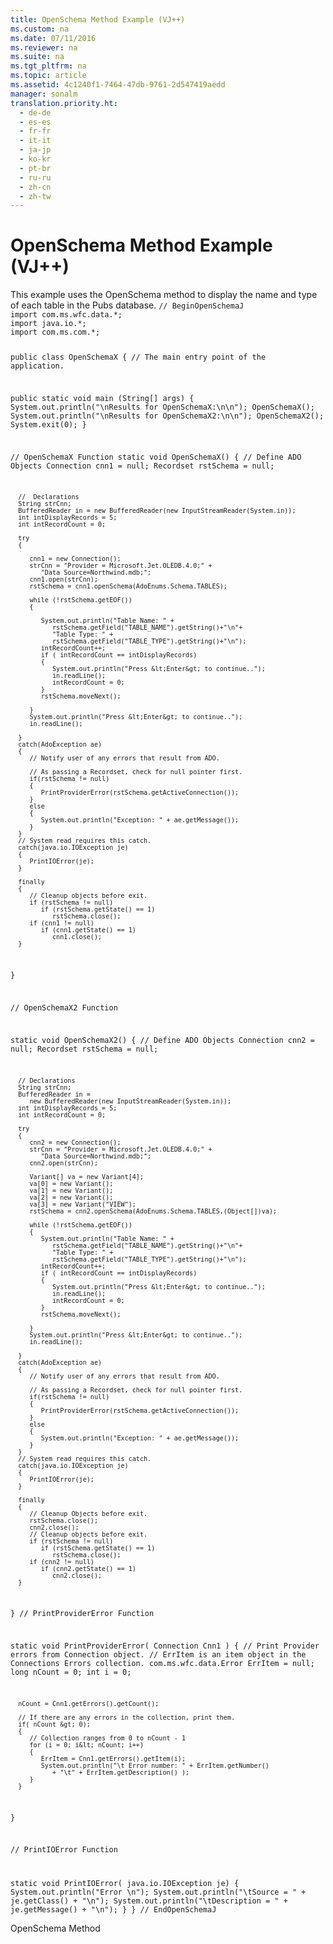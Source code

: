 ```yaml
---
title: OpenSchema Method Example (VJ++)
ms.custom: na
ms.date: 07/11/2016
ms.reviewer: na
ms.suite: na
ms.tgt_pltfrm: na
ms.topic: article
ms.assetid: 4c1240f1-7464-47db-9761-2d547419aedd
manager: sonalm
translation.priority.ht: 
  - de-de
  - es-es
  - fr-fr
  - it-it
  - ja-jp
  - ko-kr
  - pt-br
  - ru-ru
  - zh-cn
  - zh-tw
---
```

# OpenSchema Method Example (VJ++)
<?xml version="1.0" encoding="utf-8"?>
<developerReferenceWithoutSyntaxDocument xmlns="http://ddue.schemas.microsoft.com/authoring/2003/5" xmlns:xlink="http://www.w3.org/1999/xlink" xmlns:xsi="http://www.w3.org/2001/XMLSchema-instance" xsi:schemaLocation="http://ddue.schemas.microsoft.com/authoring/2003/5 http://dduestorage.blob.core.windows.net/ddueschema/developer.xsd">
  <introduction>
    <para>This example uses the <legacyLink xlink:href="850cf3ce-f18f-4e7c-8597-96c1dc504866">OpenSchema</legacyLink> method to display the name and type of each table in the <legacyBold><legacyItalic>Pubs</legacyItalic></legacyBold> database.</para>
    <code>// BeginOpenSchemaJ
import com.ms.wfc.data.*;
import java.io.*;
import com.ms.com.*;

public class OpenSchemaX
{
 // The main entry point of the application.

public static void main (String[] args)
{
   System.out.println("\nResults for OpenSchemaX:\n\n");
   OpenSchemaX();
   System.out.println("\nResults for OpenSchemaX2:\n\n");
   OpenSchemaX2();
   System.exit(0);
}

// OpenSchemaX Function
   static void OpenSchemaX()
   {
      // Define ADO Objects
      Connection cnn1 = null;
      Recordset rstSchema = null;

      //  Declarations
      String strCnn;
      BufferedReader in = new BufferedReader(new InputStreamReader(System.in));
      int intDisplayRecords = 5;
      int intRecordCount = 0;

      try
      {

         cnn1 = new Connection();
         strCnn = "Provider = Microsoft.Jet.OLEDB.4.0;" +
            "Data Source=Northwind.mdb;";
         cnn1.open(strCnn);
         rstSchema = cnn1.openSchema(AdoEnums.Schema.TABLES);

         while (!rstSchema.getEOF())
         {

            System.out.println("Table Name: " + 
               rstSchema.getField("TABLE_NAME").getString()+"\n"+
               "Table Type: " + 
               rstSchema.getField("TABLE_TYPE").getString()+"\n");
            intRecordCount++;
            if ( intRecordCount == intDisplayRecords)
            {
               System.out.println("Press &lt;Enter&gt; to continue..");
               in.readLine();
               intRecordCount = 0;
            }
            rstSchema.moveNext();

         }
         System.out.println("Press &lt;Enter&gt; to continue..");
         in.readLine();

      }
      catch(AdoException ae)
      {
         // Notify user of any errors that result from ADO.

         // As passing a Recordset, check for null pointer first.
         if(rstSchema != null)
         {
            PrintProviderError(rstSchema.getActiveConnection());
         }
         else
         {
            System.out.println("Exception: " + ae.getMessage());
         }
      }
      // System read requires this catch.
      catch(java.io.IOException je)
      {
         PrintIOError(je);
      }   
      
      finally
      {
         // Cleanup objects before exit.   
         if (rstSchema != null)
            if (rstSchema.getState() == 1)
               rstSchema.close();  
         if (cnn1 != null)
            if (cnn1.getState() == 1)
               cnn1.close();
      }
   }

   // OpenSchemaX2 Function

   static void OpenSchemaX2()
   {
      // Define ADO Objects
      Connection cnn2 = null;
      Recordset rstSchema = null;

      // Declarations
      String strCnn;
      BufferedReader in = 
         new BufferedReader(new InputStreamReader(System.in));
      int intDisplayRecords = 5;
      int intRecordCount = 0;

      try
      {
         cnn2 = new Connection();
         strCnn = "Provider = Microsoft.Jet.OLEDB.4.0;" +
            "Data Source=Northwind.mdb;";
         cnn2.open(strCnn);

         Variant[] va = new Variant[4];
         va[0] = new Variant();
         va[1] = new Variant();
         va[2] = new Variant();
         va[3] = new Variant("VIEW");
         rstSchema = cnn2.openSchema(AdoEnums.Schema.TABLES,(Object[])va);

         while (!rstSchema.getEOF())
         {
            System.out.println("Table Name: " + 
               rstSchema.getField("TABLE_NAME").getString()+"\n"+
               "Table Type: " + 
               rstSchema.getField("TABLE_TYPE").getString()+"\n");
            intRecordCount++;
            if ( intRecordCount == intDisplayRecords)
            {
               System.out.println("Press &lt;Enter&gt; to continue..");
               in.readLine();
               intRecordCount = 0;
            }
            rstSchema.moveNext();

         }
         System.out.println("Press &lt;Enter&gt; to continue..");
         in.readLine();

      }
      catch(AdoException ae)
      {
         // Notify user of any errors that result from ADO.

         // As passing a Recordset, check for null pointer first.
         if(rstSchema != null)
         {
            PrintProviderError(rstSchema.getActiveConnection());
         }
         else
         {
            System.out.println("Exception: " + ae.getMessage());
         }
      }
      // System read requires this catch.
      catch(java.io.IOException je)
      {
         PrintIOError(je);
      }  
      
      finally
      {
         // Cleanup Objects before exit.
         rstSchema.close();
         cnn2.close();
         // Cleanup objects before exit.   
         if (rstSchema != null)
            if (rstSchema.getState() == 1)
               rstSchema.close();  
         if (cnn2 != null)
            if (cnn2.getState() == 1)
               cnn2.close();
      }

   }
   // PrintProviderError Function

   static void PrintProviderError( Connection Cnn1 )
   {
      // Print Provider errors from Connection object.
      // ErrItem is an item object in the Connections Errors collection.
      com.ms.wfc.data.Error  ErrItem = null;
      long nCount = 0;
      int  i      = 0;

      nCount = Cnn1.getErrors().getCount();

      // If there are any errors in the collection, print them.
      if( nCount &gt; 0);
      {
         // Collection ranges from 0 to nCount - 1
         for (i = 0; i&lt; nCount; i++)
         {
            ErrItem = Cnn1.getErrors().getItem(i);
            System.out.println("\t Error number: " + ErrItem.getNumber()
               + "\t" + ErrItem.getDescription() );
         }
      }

   }

   // PrintIOError Function

   static void PrintIOError( java.io.IOException je)
   {
      System.out.println("Error \n");
      System.out.println("\tSource = " + je.getClass() + "\n");
      System.out.println("\tDescription = " + je.getMessage() + "\n");
   }
}
// EndOpenSchemaJ</code>
  </introduction>
  <relatedTopics>
<link xlink:href="850cf3ce-f18f-4e7c-8597-96c1dc504866">OpenSchema Method</link>
</relatedTopics>
</developerReferenceWithoutSyntaxDocument>
